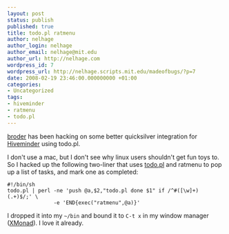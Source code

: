 ```yaml
---
layout: post
status: publish
published: true
title: todo.pl ratmenu
author: nelhage
author_login: nelhage
author_email: nelhage@mit.edu
author_url: http://nelhage.com
wordpress_id: 7
wordpress_url: http://nelhage.scripts.mit.edu/madeofbugs/?p=7
date: 2008-02-19 23:46:00.000000000 +01:00
categories:
- Uncategorized
tags:
- hiveminder
- ratmenu
- todo.pl
---
```

[broder][broder] has been hacking on some better quicksilver
integration for [Hiveminder][hm] using todo.pl.

I don't use a mac, but I don't see why linux users shouldn't get fun
toys to. So I hacked up the following two-liner that uses
[todo.pl][todopl]</a> and ratmenu to pop up a list of tasks, and mark
one as completed:

    #!/bin/sh
    todo.pl | perl -ne 'push @a,$2,"todo.pl done $1" if /^#([\w]+) (.+)$/;' \
                   -e 'END{exec("ratmenu",@a)}'

I dropped it into my `~/bin` and bound it to `C-t x` in my window
manager ([XMonad][xmonad]). I love it already.

[broder]: http://ebroder.net
[hm]: http://hiveminder.com
[todopl]: http://hiveminder.com/tools
[xmonad]: http://xmonad.org
